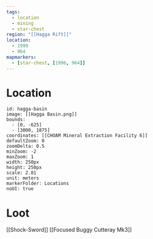 ```yaml
---
tags:
  - location
  - mining
  - star-chest
region: "[[Hagga Rift]]"
location:
  - 1999
  - 964
mapmarkers:
  - [star-chest, [1996, 964]]
---
```

# Location
```leaflet
id: hagga-basin
image: [[Hagga Basin.png]]
bounds:
  - [0, -625]
  - [3000, 1875]
coordinates: [[CHOAM Mineral Extraction Facility 6]]
defaultZoom: 0
zoomDelta: 0.5
minZoom: -2
maxZoom: 1
width: 250px
height: 250px
scale: 2.81
unit: meters
markerFolder: Locations
noUI: true
```
# Loot
[[Shock-Sword]]
[[Focused Buggy Cutteray Mk3]]